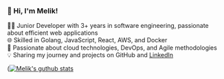 ### 👋 Hi, I'm Melik!
 
👨‍💻 Junior Developer with 3+ years in software engineering, passionate about efficient web applications<br/>
🌐 Skilled in Golang, JavaScript, React, AWS, and Docker<br/>
🚀 Passionate about cloud technologies, DevOps, and Agile methodologies<br/>
💡 Sharing my journey and projects on GitHub and [LinkedIn](https://www.linkedin.com/in/melikaouididi/)<br/>

([![Melik's guthub stats](https://github-readme-stats.vercel.app/api?username=melikaouididi)](https://github.com/melikaouididi/github-readme-stats)


